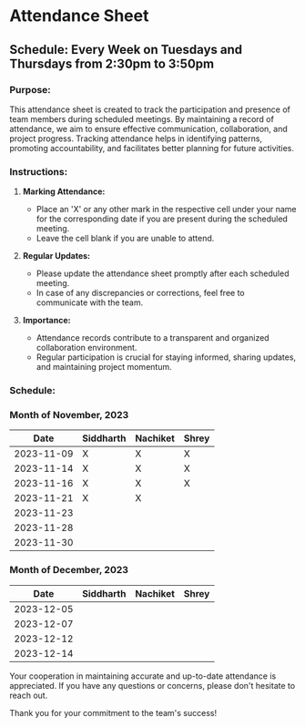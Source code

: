 # Attendance Sheet

## Schedule: Every Week on Tuesdays and Thursdays from 2:30pm to 3:50pm

### Purpose:
This attendance sheet is created to track the participation and presence of team members during scheduled meetings. By maintaining a record of attendance, we aim to ensure effective communication, collaboration, and project progress. Tracking attendance helps in identifying patterns, promoting accountability, and facilitates better planning for future activities.

### Instructions:

1. **Marking Attendance:**
   - Place an 'X' or any other mark in the respective cell under your name for the corresponding date if you are present during the scheduled meeting.
   - Leave the cell blank if you are unable to attend.

2. **Regular Updates:**
   - Please update the attendance sheet promptly after each scheduled meeting.
   - In case of any discrepancies or corrections, feel free to communicate with the team.

3. **Importance:**
   - Attendance records contribute to a transparent and organized collaboration environment.
   - Regular participation is crucial for staying informed, sharing updates, and maintaining project momentum.

### Schedule:

### Month of November, 2023

| Date       |  Siddharth | Nachiket | Shrey |
|------------|------------|----------|-------|
| 2023-11-09 |       X    |  X       |  X    |
| 2023-11-14 |       X    |  X       |  X    |
| 2023-11-16 |       X    |  X       |  X    |
| 2023-11-21 |       X    |  X       |       |
| 2023-11-23 |            |          |       |
| 2023-11-28 |            |          |       |
| 2023-11-30 |            |          |       |


### Month of December, 2023

| Date       |  Siddharth | Nachiket | Shrey |
|------------|------------|----------|-------|
| 2023-12-05 |            |          |       |
| 2023-12-07 |            |          |       |
| 2023-12-12 |            |          |       |
| 2023-12-14 |            |          |       |


Your cooperation in maintaining accurate and up-to-date attendance is appreciated. If you have any questions or concerns, please don't hesitate to reach out.

Thank you for your commitment to the team's success!

